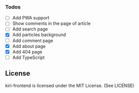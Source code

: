 ### Todos
- [ ] Add PWA support
- [ ] Show comments in the page of article
- [ ] Add search page
- [x] Add particles background
- [ ] Add comment page
- [x] Add about page
- [x] Add 404 page
- [ ] Add TypeScript

## License

kiri-frontend is licensed under the MIT License. (See LICENSE)
